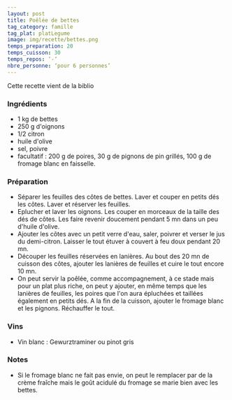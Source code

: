 ```yaml
---
layout: post
title: Poêlée de bettes
tag_category: famille
tag_plat: platLegume
image: img/recette/bettes.png
temps_preparation: 20
temps_cuisson: 30
temps_repos: ‘-‘
nbre_personne: ‘pour 6 personnes’
---
```

Cette recette vient de la biblio

### Ingrédients
* 1 kg de bettes
* 250 g d'oignons
* 1/2 citron
* huile d'olive
* sel, poivre
* facultatif : 200 g de poires, 30 g de pignons de pin grillés, 100 g de fromage blanc en faisselle.

### Préparation
* Séparer les feuilles des côtes de bettes. Laver et couper en petits dés les côtes. Laver et réserver les feuilles.
* Eplucher et laver les oignons. Les couper en morceaux de la taille des dés de côtes. Les faire revenir doucement pendant 5 mn dans un peu d'huile d'olive.
* Ajouter les côtes avec un petit verre d'eau, saler, poivrer et verser le jus du demi-citron. Laisser le tout étuver à couvert à feu doux pendant 20 mn.
* Découper les feuilles réservées en lanières. Au bout des 20 mn de cuisson des côtes, ajouter les lanières de feuilles et cuire le tout encore 10 mn.
* On peut servir la poêlée, comme accompagnement, à ce stade mais pour un plat plus riche, on peut y ajouter, en même temps que les lanières de feuilles, les poires que l'on aura épluchées et taillées également en petits dés. A la fin de la cuisson, ajouter le fromage blanc et les pignons. Réchauffer le tout.  

### Vins
* Vin blanc : Gewurztraminer ou pinot gris 

### Notes
* Si le fromage blanc ne fait pas envie, on peut le remplacer par de la crème fraîche mais le goût acidulé du fromage se marie bien avec les bettes.
